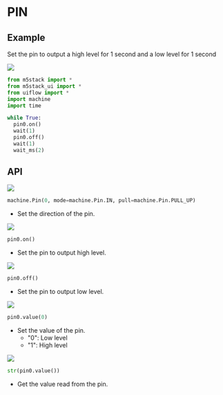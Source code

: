 # PIN

## Example

Set the pin to output a high level for 1 second and a low level for 1 second


<img class="blockly_svg" src="https://m5stack.oss-cn-shenzhen.aliyuncs.com/resource/docs/static/assets/img/uiflow/blockly/hardwares/pin/uiflow_block_pin_demo1.svg"> 

```python
from m5stack import *
from m5stack_ui import *
from uiflow import *
import machine
import time

while True:
  pin0.on()
  wait(1)
  pin0.off()
  wait(1)
  wait_ms(2)
```

## API

<img class="blockly_svg" src="https://m5stack.oss-cn-shenzhen.aliyuncs.com/resource/docs/static/assets/img/uiflow/blockly/hardwares/pin/uiflow_block_pin_pinout.svg"> 

```python
machine.Pin(0, mode=machine.Pin.IN, pull=machine.Pin.PULL_UP)
```

- Set the direction of the pin.
  

<img class="blockly_svg" src="https://m5stack.oss-cn-shenzhen.aliyuncs.com/resource/docs/static/assets/img/uiflow/blockly/hardwares/pin/uiflow_block_pin_on.svg"> 

```python
pin0.on()
```
 
- Set the pin to output high level.

<img class="blockly_svg" src="https://m5stack.oss-cn-shenzhen.aliyuncs.com/resource/docs/static/assets/img/uiflow/blockly/hardwares/pin/uiflow_block_pin_off.svg"> 

```python
pin0.off()
```

- Set the pin to output low level.

<img class="blockly_svg" src="https://m5stack.oss-cn-shenzhen.aliyuncs.com/resource/docs/static/assets/img/uiflow/blockly/hardwares/pin/uiflow_block_pin_set_value.svg"> 

```python
pin0.value(0)
```

- Set the value of the pin.
  - "0": Low level
  - "1": High level

<img class="blockly_svg" src="https://m5stack.oss-cn-shenzhen.aliyuncs.com/resource/docs/static/assets/img/uiflow/blockly/hardwares/pin/uiflow_block_pin_get_value.svg"> 

```python
str(pin0.value())
```

- Get the value read from the pin.